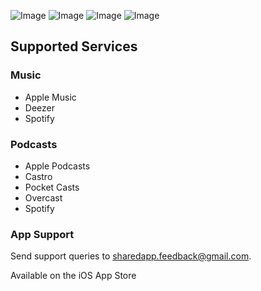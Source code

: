 ![Image](/Images/image1.png)
![Image](/Images/image2.png)
![Image](/Images/image3.png)
![Image](/Images/image4.png)

## Supported Services
### Music
- Apple Music
- Deezer
- Spotify

### Podcasts
- Apple Podcasts
- Castro
- Pocket Casts
- Overcast
- Spotify

### App Support
Send support queries to [sharedapp.feedback@gmail.com](mailto:sharedapp.feedback@gmail.com?subject=Sʜᴀʀᴇᴆ%20Support).

Available on the iOS App Store
